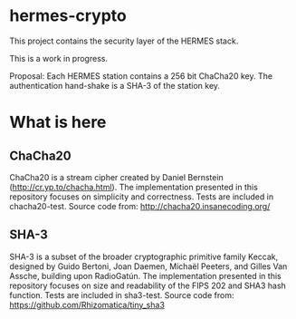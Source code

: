 # hermes-crypto

This project contains the security layer of the HERMES stack.

This is a work in progress.

Proposal:  Each HERMES station contains a 256 bit ChaCha20 key. The authentication
hand-shake is a SHA-3 of the station key.

# What is here

## ChaCha20

ChaCha20 is a stream cipher created by Daniel Bernstein (http://cr.yp.to/chacha.html).
The implementation presented in this repository focuses on simplicity and correctness.
Tests are included in chacha20-test. Source
code from:  http://chacha20.insanecoding.org/

## SHA-3

SHA-3 is a subset of the broader cryptographic primitive family Keccak, designed by Guido Bertoni, Joan Daemen, Michaël Peeters, and Gilles Van Assche, building upon RadioGatún.
The implementation presented in this repository focuses on size and readability of the FIPS 202 and SHA3 hash function. Tests are included in sha3-test. Source code from:
https://github.com/Rhizomatica/tiny_sha3

